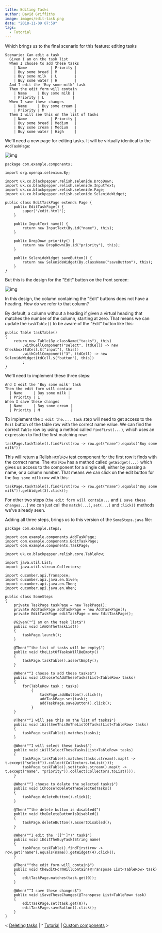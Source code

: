 ```yaml
---
title: Editing Tasks
author: David Griffiths
image: images/edit-task.png
date: "2018-11-09 07:59"
tags:
  - Tutorial
---
```


Which brings us to the final scenario for this feature: editing tasks

    Scenario: Can edit a task
      Given I am on the task list
      When I choose to add these tasks
        | Name           | Priority |
        | Buy some bread | M        |
        | Buy some milk  | L        |
        | Buy some water | H        |
      And I edit the 'Buy some milk' task
      Then the edit form will contain
        | Name     | Buy some milk |
        | Priority | L             |
      When I save these changes
        | Name     | Buy some cream |
        | Priority | M              |
      Then I will see this on the list of tasks
        | Name           | Priority |
        | Buy some bread | Medium   |
        | Buy some cream | Medium   |
        | Buy some water | High     |

We'll need a new page for editing tasks. It will be virtually identical to the `AddTaskPage`:

![img](images/edit-task.png)

    package com.example.components;
    
    import org.openqa.selenium.By;
    
    import uk.co.blackpepper.relish.selenide.DropDown;
    import uk.co.blackpepper.relish.selenide.InputText;
    import uk.co.blackpepper.relish.selenide.Page;
    import uk.co.blackpepper.relish.selenide.SelenideWidget;
    
    public class EditTaskPage extends Page {
        public EditTaskPage() {
            super("/edit.html");
        }
    
        public InputText name() {
            return new InputText(By.id("name"), this);
        }
    
        public DropDown priority() {
            return new DropDown(By.id("priority"), this);
        }
    
        public SelenideWidget saveButton() {
            return new SelenideWidget(By.className("saveButton"), this);
        }
    }

But this is the design for the "Edit" button on the front screen:

![img](images/edit-button-on-list.png)

In this design, the column containing the "Edit" buttons does not have a heading. How do we refer to that column?

By default, a column without a heading if given a virtual heading that matches the number of the column, starting at zero. That means we can update the `taskTable()` to be aware of the "Edit" button like this:

    public Table taskTable()
    {
        return new Table(By.className("tasks"), this)
            .withCellComponent("select", (tdCell) -> new Checkbox(tdCell.$("input"), this))
            .withCellComponent("3", (tdCell) -> new SelenideWidget(tdCell.$("button"), this))
            ;
    }

We'll need to implement these three steps:

    And I edit the 'Buy some milk' task
    Then the edit form will contain
      | Name     | Buy some milk |
      | Priority | L             |
    When I save these changes
      | Name     | Buy some cream |
      | Priority | M              |

To implement the `I edit the.... task` step will need to get access to the `Edit` button of the table row with the correct name value. We can find the correct `Table` row by using a method called `findFirst(...)`, which uses an expression to find the first matching row:

    taskPage.taskTable().findFirst(row -> row.get("name").equals("Buy some milk"))

This will return a Relish `HtmlRow` test component for the first row it finds with the correct name. The `HtmlRow` has a method called `getWidget(...)` which gives us access to the component for a single cell, either by passing a name, or a column number. That means we can click on the edit button for the `Buy some milk` row with this:

    taskPage.taskTable().findFirst(row -> row.get("name").equals("Buy some milk")).getWidget(3).click();

For other two steps (`the edit form will contain...` and `I save these changes...`) we can just call the `match(...)`, `set(...)` and `click()` methods we've already seen.

Adding all three steps, brings us to this version of the `SomeSteps.java` file:

    package com.example.steps;
    
    import com.example.components.AddTaskPage;
    import com.example.components.EditTaskPage;
    import com.example.components.TaskPage;
    
    import uk.co.blackpepper.relish.core.TableRow;
    
    import java.util.List;
    import java.util.stream.Collectors;
    
    import cucumber.api.Transpose;
    import cucumber.api.java.en.Given;
    import cucumber.api.java.en.Then;
    import cucumber.api.java.en.When;
    
    public class SomeSteps
    {
        private TaskPage taskPage = new TaskPage();
        private AddTaskPage addTaskPage = new AddTaskPage();
        private EditTaskPage editTaskPage = new EditTaskPage();
    
        @Given("^I am on the task list$")
        public void iAmOnTheTaskList()
        {
            taskPage.launch();
        }
    
        @Then("^the list of tasks will be empty$")
        public void theListOfTasksWillBeEmpty()
        {
            taskPage.taskTable().assertEmpty();
        }
    
        @When("^I choose to add these tasks$")
        public void iChooseToAddTheseTasks(List<TableRow> tasks)
        {
            for(TableRow task : tasks)
                {
                    taskPage.addButton().click();
                    addTaskPage.set(task);
                    addTaskPage.saveButton().click();
                }
        }
    
        @Then("^I will see this on the list of tasks$")
        public void iWillSeeThisOnTheListOfTasks(List<TableRow> tasks)
        {
            taskPage.taskTable().matches(tasks);
        }
    
        @When("^I will select these tasks$")
        public void iWillSelectTheseTasks(List<TableRow> tasks)
        {
            taskPage.taskTable().matches(tasks.stream().map(t -> t.except("select")).collect(Collectors.toList()));
            taskPage.taskTable().set(tasks.stream().map(t -> t.except("name", "priority")).collect(Collectors.toList()));
        }
    
        @When("^I choose to delete the selected tasks$")
        public void iChooseToDeleteTheSelectedTasks()
        {
            taskPage.deleteButton().click();
        }
    
        @Then("^the delete button is disabled$")
        public void theDeleteButtonIsDisabled()
        {
            taskPage.deleteButton().assertDisabled();
        }

        @When("^I edit the '([^']*)' task$")
        public void iEditTheBuyTask(String name)
        {
            taskPage.taskTable().findFirst(row -> row.get("name").equals(name)).getWidget(4).click();
        }
    
        @Then("^the edit form will contain$")
        public void theEditFormWillContain(@Transpose List<TableRow> task)
        {
            editTaskPage.matches(task.get(0));
        }
    
        @When("^I save these changes$")
        public void iSaveTheseChanges(@Transpose List<TableRow> task)
        {
            editTaskPage.set(task.get(0));
            editTaskPage.saveButton().click();
        }
    }

&lt; [Deleting tasks](/#/tutorial/tutorial-6) | ^ [Tutorial](/#/tutorial/tutorial) | [Custom components](/#/tutorial/tutorial-8) &gt;
